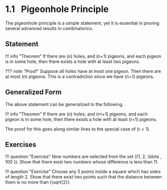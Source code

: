 # 1.1 &nbsp; Pigeonhole Principle

The pigeonhole principle is a simple statement, yet it is essential in proving several advanced results in combinatorics. 

## Statement 
!!! info "Theorem"
    If there are \(n\) holes, and \(n+1\) pigeons, and each pigeon is in some hole, then there exists a hole with at least two pigeons.

??? note "Proof"
    Suppose all holes have at most one pigeon. Then there are at most \(n\) pigeons. This is a contradiction since we have \(n+1\) pigeons.

## Generalized Form
The above statement can be generalized to the following. 

!!! info "Theorem"
    If there are \(n\) holes, and \(rn+1\) pigeons, and each pigeon is in some hole, then there exists a hole with at least \(r+1\) pigeons.

The proof for this goes along similar lines to the special case of \(r = 1\). 

## Exercises


!!! question "Exercise"
    Nine numbers are selected from the set \(\{1, 2, \ldots , 100 \}\). Show that there exist two numbers whose difference is less than 11.

!!! question "Exercise"
    Choose any 5 points inside a square which has sides of length 2. Show that there exist two points such that the distance between them is no more than \(\sqrt{2}\). 
